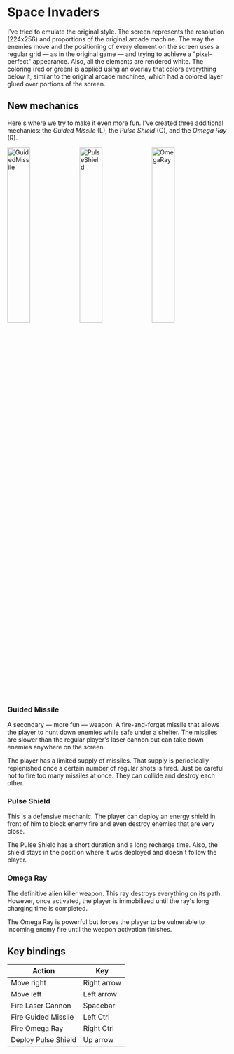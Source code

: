 # Space Invaders

I've tried to emulate the original style. The screen represents the resolution (224x256) and proportions of the original arcade machine. The way the enemies move and the positioning of every element on the screen uses a regular grid — as in the original game — and trying to achieve a "pixel-perfect" appearance. Also, all the elements are rendered white. The coloring (red or green) is applied using an overlay that colors everything below it, similar to the original arcade machines, which had a colored layer glued over portions of the screen. 

## New mechanics

Here's where we try to make it even more fun. I've created three additional mechanics: the *Guided Missile* (L), the *Pulse Shield* (C), and the *Omega Ray* (R).

<img alt="GuidedMissile" src="https://user-images.githubusercontent.com/40273816/125150580-34b97980-e117-11eb-966a-148d2ea807f1.gif" width=32%> <img alt="PulseShield" src="https://user-images.githubusercontent.com/40273816/125150610-764a2480-e117-11eb-8720-c55718e9b7c8.gif" width=32%> <img alt="OmegaRay" src="https://user-images.githubusercontent.com/40273816/125150585-3f740e80-e117-11eb-81a4-fb01d7600001.gif" width=32%>

### Guided Missile

A secondary — more fun — weapon. A fire-and-forget missile that allows the player to hunt down enemies while safe under a shelter. The missiles are slower than the regular player's laser cannon but can take down enemies anywhere on the screen. 

The player has a limited supply of missiles. That supply is periodically replenished once a certain number of regular shots is fired. Just be careful not to fire too many missiles at once. They can collide and destroy each other.

### Pulse Shield


This is a defensive mechanic. The player can deploy an energy shield in front of him to block enemy fire and even destroy enemies that are very close.  


The Pulse Shield has a short duration and a long recharge time. Also, the shield stays in the position where it was deployed and doesn't follow the player.

### Omega Ray

The definitive alien killer weapon. This ray destroys everything on its path. However, once activated, the player is immobilized until the ray's long charging time is completed.

The Omega Ray is powerful but forces the player to be vulnerable to incoming enemy fire until the weapon activation finishes.

## Key bindings

| Action              | Key         |
|---------------------|-------------|
| Move right          | Right arrow |
| Move left           | Left arrow  |
| Fire Laser Cannon   | Spacebar    |
| Fire Guided Missile | Left Ctrl   |
| Fire Omega Ray      | Right Ctrl  |
| Deploy Pulse Shield | Up arrow    |
